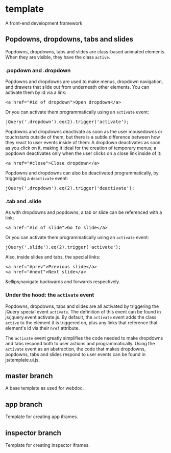 <h1>template</h1>

<p>A front-end development framework</p>

<h2>Popdowns, dropdowns, tabs and slides</h2>

<p>Popdowns, dropdowns, tabs and slides are class-based animated elements. When they are visible, they have the class <code>active</code>.</p>

<h3>.popdown and .dropdown</h3>

<p>Popdowns and dropdowns are used to make menus, dropdown navigation, and drawers that slide out from underneath other elements. You can activate them by id via a link:</p>
<pre>&lt;a href=&quot;#id_of_dropdown&quot;&gt;Open dropdown&lt;/a&gt;</pre>

<p>Or you can activate them programmatically using an <code>activate</code> event:</p>
<pre>jQuery('.dropdown').eq(2).trigger('activate');</pre>

<p>Popdowns and dropdowns deactivate as soon as the user mousedowns or touchstarts outside of them, but there is a subtle difference between how they react to user events inside of them: A dropdown deactivates as soon as you click on it, making it ideal for the creation of temporary menus; a popdown deactivates only when the user clicks on a close link inside of it:</p>
<pre>&lt;a href=&quot;#close&quot;&gt;Close dropdown&lt;/a&gt;</pre>

<p>Popdowns and dropdowns can also be deactivated programmatically, by triggering a <code>deactivate</code> event:</p>
<pre>jQuery('.dropdown').eq(2).trigger('deactivate');</pre>

<h3>.tab and .slide</h3>

<p>As with dropdowns and popdowns, a tab or slide can be referenced with a link:</p>
<pre>&lt;a href=&quot;#id_of_slide&quot;&gt;Go to slide&lt;/a&gt;</pre>

<p>Or you can activate them programmatically using an <code>activate</code> event:</p>
<pre>jQuery('.slide').eq(2).trigger('activate');</pre>

<p>Also, inside slides and tabs, the special links:</p>
<pre>&lt;a href=&quot;#prev&quot;&gt;Previous slide&lt;/a&gt;
&lt;a href=&quot;#next&quot;&gt;Next slide&lt;/a&gt;</pre>
<p>&ellips;navigate backwards and forwards respectively.</p>

<h3>Under the hood: the <code>activate</code> event</h3>

<p>Popdowns, dropdowns, tabs and slides are all activated by triggering the jQuery special event <code>activate</code>. The definition of this event can be found in js/jquery.event.activate.js. By default, the <code>activate</code> event adds the class <code>active</code> to the element it is triggered on, plus any links that reference that element's id via their <code>href</code> attribute.</p>

<p>The <code>activate</code> event greatly simplifies the code needed to make dropdowns and tabs respond both to user actions and programmatically. Using the <code>activate</code> event as an abstraction, the code that makes dropdowns, popdowns, tabs and slides respond to user events can be found in js/template.ui.js.</p>

<h2>master branch</h2>

<p>A base template as used for webdoc.</p>

<h2>app branch</h2>

<p>Template for creating app iframes.</p>

<h2>inspector branch</h2>

<p>Template for creating inspector iframes.</p>